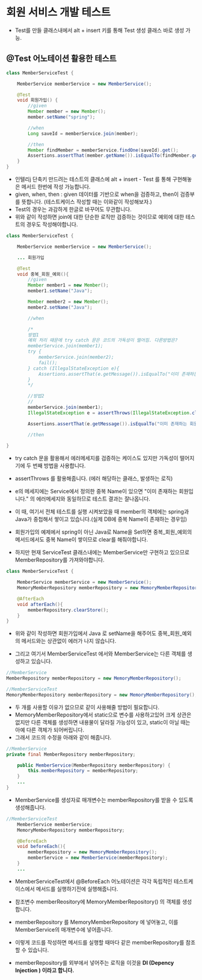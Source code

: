 #  회원 서비스 개발 테스트

* Test를 만들 클래스내에서 alt + insert 키를 통해 Test 생성 클래스 바로 생성 가능.

## @Test 어노테이션 활용한 테스트

```java
class MemberServiceTest {

    MemberService memberService = new MemberService();

    @Test
    void 회원가입() {
        //given
        Member member = new Member();
        member.setName("spring");

        //when
        Long saveId = memberService.join(member);

        //then
        Member findMember = memberService.findOne(saveId).get();
        Assertions.assertThat(member.getName()).isEqualTo(findMember.getName());
    }
}
```

* 인텔리j 단축키 만드려는 테스트의 클래스에 alt + insert - Test 를 통해 구현해놓은 메서드 한번에 작성 가능합니다.
* given, when, then : given 데이터를 기반으로 when을 검증하고, then이 검증부를 뜻합니다. (테스트케이스 작성할 때는 이와같이 작성해보자.)
* Test의 경우는 과감하게 한글로 바꾸어도 무관합니다.
* 위와 같이 작성하면 join에 대한 단순한 로직만 검증하는 것이므로 예외에 대한 테스트의 경우도 작성해야합니다.

```java
class MemberServiceTest {

    MemberService memberService = new MemberService();

    ... 회원가입

    @Test
    void 중복_회원_예외(){
        //given
        Member member1 = new Member();
        member1.setName("Java");

        Member member2 = new Member();
        member2.setName("Java");

        //when

        /*
        방법1
        예외 처리 때문에 try catch 문은 코드의 가독성이 떨어짐. 다른방법은?
        memberService.join(member1);
        try {
            memberService.join(member2);
            fail();
        } catch (IllegalStateException e){
            Assertions.assertThat(e.getMessage()).isEqualTo("이미 존재하는 회원입니다.");
        }
        */

        //방법2
        //
        memberService.join(member1);
        IllegalStateException e = assertThrows(IllegalStateException.class, () -> memberService.join(member2));

        Assertions.assertThat(e.getMessage()).isEqualTo("이미 존재하는 회원입니다.");

        //then
    
}
```

* try catch 문을 활용해서 에러메세지를 검증하는 케이스도 있지만 가독성이 떨어지기에 두 번째 방법을 사용합니다.
* assertThrows 를 활용해줍니다. (에러 해당하는 클래스, 발생하는 로직) 
* e의 메세지에는 Service에서 정의한 중복 Name이 있으면 "이미 존재하는 회원입니다." 의 에러메세지와 동일하므로 테스트 결과는 잘나옵니다.
  
* 이 때, 여기서 전체 테스트를 실행 시켜보았을 때 member의 객체에는 spring과 Java가 중첩해서 쌓이고 있습니다.(실제 DB에 중복 Name이 존재하는 경우임)
* 회원가입의 예제에서 spring이 아닌 Java로 Name을 Set하면 중복_회원_예외의 메서드에서도 중복 Name이 쌓이므로 clear를 해줘야합니다.
* 하지만 현재 ServiceTest 클래스내에는 MemberService만 구현하고 있으므로 MemberRepository를 가져와야합니다.

```java
class MemberServiceTest {

    MemberService memberService = new MemberService();
    MemoryMemberRepository memberRepository = new MemoryMemberRepository();

    @AfterEach
    void afterEach(){
        memberRepository.clearStore();
    }
}
```

* 위와 같이 작성하면 회원가입에서 Java 로 setName을 해주어도 중복_회원_예외의 메서드와는 상관없이 에러가 나지 않습니다.
  
* 그리고 여기서 MemberServiceTest 에서와 MemberService는 다른 객체를 생성하고 있습니다.

```java
//MemberService
MemberRepository memberRepository = new MemoryMemberRepository();

//MemberServiceTest
MemoryMemberRepository memberRepository = new MemoryMemberRepository();
```

* 두 개를 사용할 이유가 없으므로 같이 사용해줄 방법이 필요합니다.
* MemoryMemberRepository에서 static으로 변수를 사용하고있어 크게 상관은 없지만 다른 객체를 생성하면 내용물이 달라질 가능성이 있고, static이 아닐 때는 아예 다른 객체가 되어버립니다.
* 그래서 코드의 수정을 아래와 같이 해줍니다.

```java
//MemberService
private final MemberRepository memberRepository;

    public MemberService(MemberRepository memberRepository) {
        this.memberRepository = memberRepository;
    }
    ...
}
```

* MemberService를 생성자로 매개변수는 memberRepository를 받을 수 있도록 생성해줍니다.

```java
//MemberServiceTest
    MemberService memberService;
    MemoryMemberRepository memberRepository;

    @BeforeEach
    void beforeEach(){
        memberRepository = new MemoryMemberRepository();
        memberService = new MemberService(memberRepository);
    }
    ...
```

* MemberServiceTest에서 @BeforeEach 어노테이션은 각각 독립적인 테스트케이스에서 메서드를 실행하기전에 실행해줍니다.

* 참조변수 memberReository에 MemoryMemberRepository() 의 객체를 생성합니다.
* memberRepository 를 MemoryMemberRepository 에 넣어놓고, 이를 MemberService의 매개변수에 넣어줍니다.
* 이렇게 코드를 작성하면 메서드를 실행할 때마다 같은 memberRepository를 참조할 수 있습니다.
* memberRepository를 외부에서 넣어주는 로직을 이것을 **DI (Depency Injection ) 이라고 합니다.**

